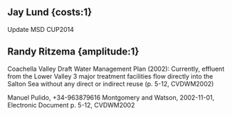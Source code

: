 ## Jay Lund {costs:1} 
Update MSD CUP2014

## Randy Ritzema {amplitude:1} 
Coachella Valley Draft Water Management Plan (2002): Currently, effluent from the Lower Valley 3 major treatment facilities flow directly into the Salton Sea without any direct or indirect reuse (p. 5-12, CVDWM2002)

Manuel Pulido, +34-963879616
Montgomery and Watson, 2002-11-01, Electronic Document
p. 5-12, CVDWM2002

